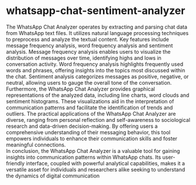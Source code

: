 # whatsapp-chat-sentiment-analyzer
The WhatsApp Chat Analyzer operates by extracting and parsing chat data from WhatsApp 
text files. It utilizes natural language processing techniques to preprocess and analyze the 
textual content. Key features include message frequency analysis, word frequency analysis and 
sentiment analysis. 
Message frequency analysis enables users to visualize the distribution of messages over time, 
identifying highs and lows in conversation activity. Word frequency analysis highlights 
frequently used words and phrases, offering insights into the topics most discussed within the 
chat. Sentiment analysis categorizes messages as positive, negative, or neutral, allowing users 
to gauge the overall tone of the conversation.  
Furthermore, the WhatsApp Chat Analyzer provides graphical representations of the analyzed 
data, including line charts, word clouds and sentiment histograms. These visualizations aid in 
the interpretation of communication patterns and facilitate the identification of trends and 
outliers. 
The practical applications of the WhatsApp Chat Analyzer are diverse, ranging from personal 
reflection and self-awareness to sociological research and data-driven decision-making. By 
offering users a comprehensive understanding of their messaging behavior, this tool empowers 
individuals to enhance their communication skills and foster meaningful connections.  
In conclusion, the WhatsApp Chat Analyzer is a valuable tool for gaining insights into 
communication patterns within WhatsApp chats. Its user-friendly interface, coupled with 
powerful analytical capabilities, makes it a versatile asset for individuals and researchers alike 
seeking to understand the dynamics of digital communication
